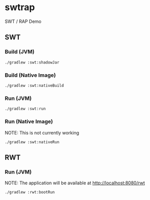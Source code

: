 # swtrap

SWT / RAP Demo

## SWT

### Build (JVM)

```shell
./gradlew :swt:shadowJar
```

### Build (Native Image)

```shell
./gradlew :swt:nativeBuild
```

### Run (JVM)

```shell
./gradlew :swt:run
```

### Run (Native Image)

NOTE: This is not currently working

```shell
./gradlew :swt:nativeRun
```

## RWT

### Run (JVM)

NOTE: The application will be available at <http://localhost:8080/rwt>

```shell
./gradlew :rwt:bootRun
```
